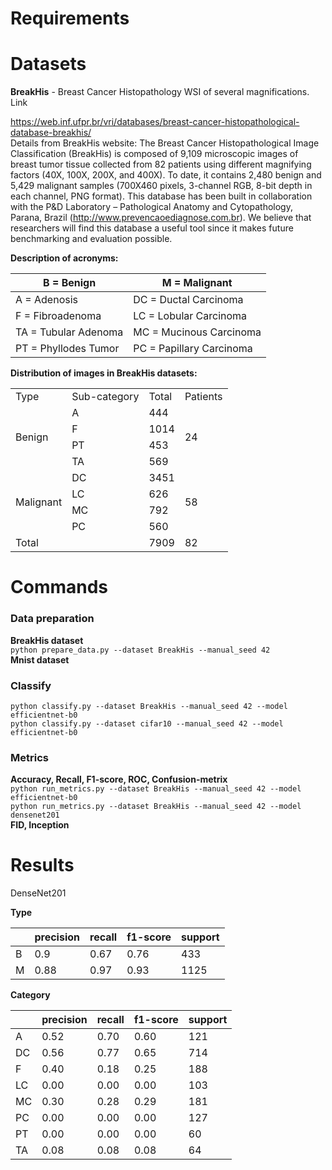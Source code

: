 # Requirements

# Datasets

**BreakHis** - Breast Cancer Histopathology WSI of several magnifications. Link

https://web.inf.ufpr.br/vri/databases/breast-cancer-histopathological-database-breakhis/  
Details from BreakHis website: The Breast Cancer Histopathological Image Classification (BreakHis) is composed of
9,109
microscopic images of breast tumor tissue collected from 82 patients using different magnifying factors (40X, 100X,
200X, and 400X). To date, it contains 2,480 benign and 5,429 malignant samples (700X460 pixels, 3-channel RGB, 8-bit
depth in each channel, PNG format). This database has been built in collaboration with the P&D Laboratory –
Pathological
Anatomy and Cytopathology, Parana, Brazil (http://www.prevencaoediagnose.com.br). We believe that researchers will
find
this database a useful tool since it makes future benchmarking and evaluation possible.

**Description of acronyms:**

| B = Benign           | M  = Malignant           |
|----------------------|--------------------------|
| A = Adenosis         | DC = Ductal Carcinoma    |
| F = Fibroadenoma     | LC = Lobular Carcinoma   |
| TA = Tubular Adenoma | MC = Mucinous Carcinoma  |
| PT = Phyllodes Tumor | PC = Papillary Carcinoma |

**Distribution of images in BreakHis datasets:**

<table>
    <tr>
        <td>Type</td>
        <td>Sub-category</td>
        <td>Total</td>
        <td>Patients</td>
    </tr>
    <tr>
        <td rowspan="4">Benign</td>
        <td>A</td>
        <td>444</td>
        <td rowspan="4">24</td>
    </tr>
    <tr>
        <td>F</td>
        <td>1014</td>
    </tr>
    <tr>
        <td>PT</td>
        <td>453</td>
    </tr>
    <tr>
        <td>TA</td>
        <td>569</td>
    </tr>
    <tr>
        <td rowspan="4">Malignant</td>
        <td>DC</td>
        <td>3451</td>
        <td rowspan="4">58</td>
    </tr>
    <tr>
        <td>LC</td>
        <td>626</td>
    </tr>
    <tr>
        <td>MC</td>
        <td>792</td>
    </tr>
    <tr>
        <td>PC</td>
        <td>560</td>
    </tr>
    <tr>
        <td>Total</td>
        <td> </td>
        <td>7909</td>
        <td>82</td>
    </tr>
</table>

# Commands  

### Data preparation  

**BreakHis dataset**  
```python prepare_data.py --dataset BreakHis --manual_seed 42```  
**Mnist dataset**

### Classify  
```python classify.py --dataset BreakHis --manual_seed 42 --model efficientnet-b0```  
```python classify.py --dataset cifar10 --manual_seed 42 --model efficientnet-b0```

### Metrics  
**Accuracy, Recall, F1-score, ROC, Confusion-metrix**  
```python run_metrics.py --dataset BreakHis --manual_seed 42 --model efficientnet-b0```    
```python run_metrics.py --dataset BreakHis --manual_seed 42 --model densenet201```  
**FID, Inception**

# Results

DenseNet201  

**Type**  

|     | precision | recall | f1-score | support |
|-----|-----------|--------|----------|---------|
| B   | 0.9       | 0.67   | 0.76     | 433     |
| M   | 0.88      | 0.97   | 0.93     | 1125    |

**Category**

|     | precision | recall | f1-score | support |
|-----|-----------|--------|----------|---------|
| A   | 0.52      | 0.70   | 0.60     | 121     |
| DC  | 0.56      | 0.77   | 0.65     | 714     |
| F   | 0.40      | 0.18   | 0.25     | 188     |
| LC  | 0.00      | 0.00   | 0.00     | 103     |
| MC  | 0.30      | 0.28   | 0.29     | 181     |
| PC  | 0.00      | 0.00   | 0.00     | 127     |
| PT  | 0.00      | 0.00   | 0.00     | 60      |
| TA  | 0.08      | 0.08   | 0.08     | 64      |